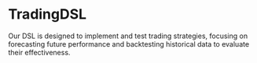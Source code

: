 # TradingDSL
Our DSL is designed to implement and test trading strategies, focusing on forecasting future performance and backtesting historical data to evaluate their effectiveness.
